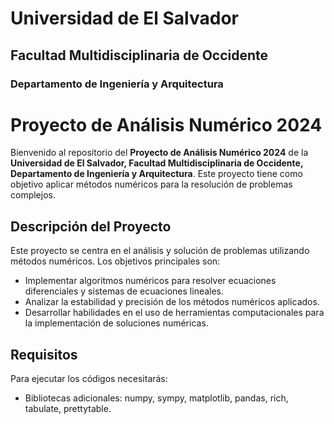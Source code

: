 # Universidad de El Salvador
## Facultad Multidisciplinaria de Occidente
### Departamento de Ingeniería y Arquitectura

# Proyecto de Análisis Numérico 2024

Bienvenido al repositorio del **Proyecto de Análisis Numérico 2024** de la **Universidad de El Salvador, Facultad Multidisciplinaria de Occidente, Departamento de Ingeniería y Arquitectura**. Este proyecto tiene como objetivo aplicar métodos numéricos para la resolución de problemas complejos.

## Descripción del Proyecto

Este proyecto se centra en el análisis y solución de problemas utilizando métodos numéricos. Los objetivos principales son:

- Implementar algoritmos numéricos para resolver ecuaciones diferenciales y sistemas de ecuaciones lineales.
- Analizar la estabilidad y precisión de los métodos numéricos aplicados.
- Desarrollar habilidades en el uso de herramientas computacionales para la implementación de soluciones numéricas.

## Requisitos

Para ejecutar los códigos necesitarás:

- Bibliotecas adicionales: numpy, sympy, matplotlib, pandas, rich, tabulate, prettytable.
